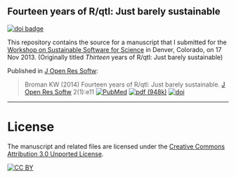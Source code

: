 ## Fourteen years of R/qtl: Just barely sustainable

[![doi badge](https://zenodo.org/badge/DOI/10.5281/zenodo.2603995.svg)](https://doi.org/10.5281/zenodo.26003995)

This repository contains the source for a manuscript that I submitted for the
[Workshop on Sustainable Software for Science](http://wssspe.researchcomputing.org.uk)
in Denver, Colorado, on 17 Nov 2013. (Originally titled _Thirteen_
years of R/qtl: Just barely sustainable)

Published in [J Open Res Softw](http://openresearchsoftware.metajnl.com/):

> Broman KW (2014) Fourteen years of R/qtl: Just barely sustainable.
> [J Open Res Softw](http://openresearchsoftware.metajnl.com/) 2(1):e11
> [![PubMed](https://kbroman.org/pages/icons16/pubmed-icon.png)](https://www.ncbi.nlm.nih.gov/pubmed/25364504)
> [![pdf (948k)](https://kbroman.org/pages/icons16/pdf-icon.png)](https://www.biostat.wisc.edu/~kbroman/publications/rqtl_14yrs.pdf)
> [![doi](https://kbroman.org/pages/icons16/doi-icon.png)](https://doi.org/10.5334/jors.at)


---

# License

The manuscript and related files are licensed under the
[Creative Commons Attribution 3.0 Unported License](http://creativecommons.org/licenses/by/3.0/).

[![CC BY](http://i.creativecommons.org/l/by/3.0/88x31.png)](http://creativecommons.org/licenses/by/3.0/)
